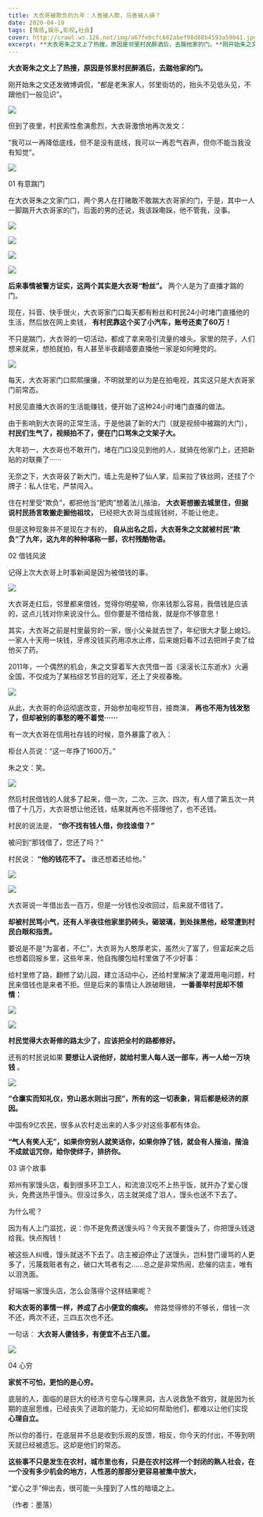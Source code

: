```yaml
---
title: 大衣哥被欺负的九年：人善被人欺，马善被人骑？
date: 2020-04-19
tags: [情感,娱乐,影视,社会]
cover: http://crawl.ws.126.net/img/a67febcfc662abef98d88b4593a59041.jpg
excerpt: **大衣哥朱之文上了热搜，原因是邻里村民醉酒后，去踹他家的门。**刚开始朱之文还发微博调侃，“都是老朱家人，邻里街坊的，抬头不见低头见，不跟他们一般见识”。![](http://crawl.ws.126.net/img/a67feb
---
```

**大衣哥朱之文上了热搜，原因是邻里村民醉酒后，去踹他家的门。**

刚开始朱之文还发微博调侃，“都是老朱家人，邻里街坊的，抬头不见低头见，不跟他们一般见识”。

![](http://crawl.ws.126.net/img/a67febcfc662abef98d88b4593a59041.jpg)  

但到了夜里，村民索性愈演愈烈，大衣哥激愤地再次发文：

“我可以一再降低底线，但不是没有底线，我可以一再忍气吞声，但你不能当我没有知觉”。

![](http://crawl.ws.126.net/img/afa17bf1d3401b1046a6ba7bf1b59815.jpg)  

01 有意踹门

在大衣哥朱之文家门口，两个男人在打赌敢不敢踹大衣哥家的门，于是，其中一人一脚踹开大衣哥家的门，后面的男的还说，我该跺嘞跺，他不管我，没事。

![](http://crawl.ws.126.net/img/251db11992e733ef7867eb4409ab4e4f.gif)  

![](http://crawl.ws.126.net/img/887d8aada195f9bbba3c7ef1878bafab.gif)  

![](http://crawl.ws.126.net/img/05d0d3a4ac0964cae7482df33aab3986.gif)  

![](http://crawl.ws.126.net/img/a66cc04371d1efcf7325b58c0a728bb3.gif)  

**后来事情被警方证实，这两个其实是大衣哥“粉丝”。** 两个人是为了直播才踹的门。

现在，抖音、快手很火，大衣哥家门口每天都有粉丝和村民24小时堵门直播他的生活，然后放在网上卖钱， **有村民靠这个买了小汽车，账号还卖了60万！**

不只是踹门，大衣哥的一切活动，都成了拿来吸引流量的噱头。家里的院子，人们想来就来，想拍就拍，有人甚至半夜翻墙要直播他一家是如何睡觉的。

![](http://crawl.ws.126.net/img/5d981066341c4ce2eae4c4450a065b30.jpg)  

每天，大衣哥家门口熙熙攘攘，不明就里的以为是在拍电视，其实这只是大衣哥家门前常态。

村民见直播大衣哥的生活能赚钱，便开始了这种24小时堵门直播的做法。

由于影响到大衣哥的正常生活，于是他装了新的大门（就是视频中被踹的大门）， **村民们生气了，视频拍不了，便在门口骂朱之文架子大。**

大年初一，大衣哥也不敢开门，堵在门口没见到他的人，就骑在他家门上，还把新贴的对联撕了······

无奈之下，大衣哥装了新大门，墙上先是种了仙人掌，后来拉了铁丝网，还挂了个牌子：私人住宅，严禁闯入。

住在村里受“欺负”，都把他当“肥肉”想着法儿揩油， **大衣哥想搬去城里住，但据说村民扬言敢搬走掘他祖坟，** 已经把大衣哥当成摇钱树，不能让他走。

但是这种现象并不是现在才有的， **自从出名之后，大衣哥朱之文就被村民“欺负”了九年，这九年的种种堪称一部，农村残酷物语。**

02 借钱风波

记得上次大衣哥上时事新闻是因为被借钱的事。

![](http://crawl.ws.126.net/img/a487dcf9d7a004ffd16edae96765c137.jpg)  

大衣哥走红后，邻里都来借钱，觉得你明星嘛，你来钱那么容易，我借钱是应该的，这点儿钱对你来说没什么。但你要是不借给我，就是你不够意思！

其实，大衣哥之前是村里最穷的一家，很小父亲就去世了，年纪很大才娶上媳妇。一家人十天用一块钱，牙疼没钱买药用凉水止疼，后来媳妇看不过去把辫子卖了给他买了药。

2011年，一个偶然的机会，朱之文穿着军大衣凭借一首《滚滚长江东逝水》火遍全国，不仅成为了某档综艺节目的冠军，还上了央视春晚。

![](http://crawl.ws.126.net/img/c98a9fe788277864509ba5f602bb49b0.jpg)  

从此，大衣哥的命运彻底改变，开始参加电视节目，接商演， **再也不用为钱发愁了，但却被别的事愁的睡不着觉······**

有一次大衣哥在信用社存钱的时候，意外暴露了收入：

柜台人员说：“这一年挣了1600万。”

朱之文：笑。

![](http://crawl.ws.126.net/img/d6a333a044fcb52bde1884d2b7ae01c2.jpg)  

然后村民借钱的人就多了起来，借一次，二次、三次、四次，有人借了第五次一共借了十几万，大衣哥想让他还钱，结果就再也不搭理他了，也不还钱。

村民的说法是， **“你不找有钱人借，你找谁借？”**

被问到“那钱借了，您还了吗？”

村民说： **“他的钱花不了。** 谁还想着还给他。”

![](http://crawl.ws.126.net/img/d6a6509a1e06430f5b403451a27f5c78.jpg)  

![](http://crawl.ws.126.net/img/1f0697a9d4c4cbb6b460b24bb8923a9d.jpg)  

大衣哥说一年借出去一百万，但是一分钱也没收回过，后来就不借钱了。

**却被村民骂小气，还有人半夜往他家里扔砖头，砸玻璃，到处抹黑他，经常遭到村民白眼和指责。**

  
要说是不是“为富者，不仁”，大衣哥为人憨厚老实，虽然火了富了，但富起来之后也想着回报乡里，这些年来，他自掏腰包给村里做了不少好事：

给村里修了路，翻修了幼儿园，建立活动中心，还给村里解决了灌溉用电问题，村民来借钱也是来者不拒。但是后来的事情让人跌破眼镜， **一番善举村民却不领情：**

![](http://crawl.ws.126.net/img/7af178833c5bf0356caa0082554d1b1b.jpg)  

![](http://crawl.ws.126.net/img/06f8439c906ea4df630f75496b11024b.jpg)  

**村民觉得大衣哥修的路太少了，应该把全村的路都修好。**

还有的村民说如果 **要想让人说他好，就给村里人每人送一部车，再一人给一万块钱** 。

![](http://crawl.ws.126.net/img/233819c99ccc8c9605f2a9c6b2a01a6b.jpg)  

**“仓廪实而知礼仪，穷山恶水则出刁民”，所有的这一切表象，背后都是经济的原因。**

中国有9亿农民，很多从农村走出来的人多少对这些事都有体会。

**“气人有笑人无”，如果你穷别人就笑话你，如果你挣了钱，就会有人揩油，揩油不成就诅咒你，给你使绊子，排挤你。**

03 讲个故事

郑州有家馒头店，看到很多环卫工人，和流浪汉吃不上热乎饭，就开办了爱心馒头，免费送热乎馒头。但没过多久，店主就哭成了泪人，馒头也送不下去了。

为什么呢？

因为有人上门滋扰，说：你不是免费送馒头吗？今天我不要馒头了，你把馒头钱退给我。快点掏钱！

被这些人纠缠，馒头就送不下去了。店主被迫停止了送馒头，岂料登门谩骂的人更多了，污蔑栽赃者有之，破口大骂者有之……总之是非常热闹，悲催的店主，唯有以泪洗面。

好端端一家馒头店，怎么会落得个这样结果呢？

**和大衣哥的事情一样，养成了占小便宜的痼疾。** 修路觉得修的不够长，借钱一次不还，两次不还，三四五次也不还。

一句话： **大衣哥人傻钱多，有便宜不占王八蛋。**

![](http://crawl.ws.126.net/img/7ba97a310d4a6b0c6297de397577bcf0.jpg)  

04 心穷

**家贫不可怕，更怕的是心穷。**

底层的人，面临的是巨大的经济亏空与心理黑洞，古人说救急不救穷，就是因为长期的底层思维，已经丧失了进取的能力，无论如何帮助他们，都难以让他们实现
**心理自立。**

所以你的善行，在底层并不总是收到乐观的反馈，相反，你今天的付出，不等到明天就已经被遗忘。这却是他们的常态。

**这些事不只是发生在农村，城市里也有，只是在农村这样一个封闭的熟人社会，在一个没有多少机会的地方，人性恶的那部分更容易被集中放大，**

“爱心之手”伸出去，很可能一头撞到了人性的暗墙之上。

（作者：墨落）

